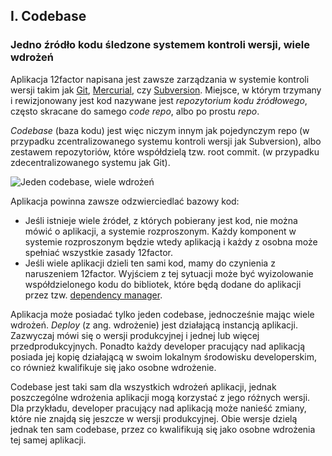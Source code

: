 ## I. Codebase
### Jedno źródło kodu śledzone systemem kontroli wersji, wiele wdrożeń

Aplikacja 12factor napisana jest zawsze zarządzania w systemie kontroli wersji takim jak [Git](http://git-scm.com/), [Mercurial](http://mercurial.selenic.com/), czy [Subversion](http://subversion.apache.org/). Miejsce, w którym trzymany i rewizjonowany jest kod nazywane jest *repozytorium kodu źródłowego*, często skracane do samego *code repo*, albo po prostu *repo*.

*Codebase* (baza kodu) jest więc niczym innym jak pojedynczym repo (w przypadku zcentralizowanego systemu kontroli wersji jak Subversion), albo zestawem repozytoriów, które współdzielą tzw. root commit. (w przypadku zdecentralizowanego systemu jak Git).

![Jeden codebase, wiele wdrożeń](/images/codebase-deploys.png)

Aplikacja powinna zawsze odzwierciedlać bazowy kod:

* Jeśli istnieje wiele źródeł, z których pobierany jest kod, nie można mówić o aplikacji, a systemie rozproszonym. Każdy komponent w systemie rozproszonym będzie wtedy aplikacją i każdy z osobna może spełniać wszystkie zasady 12factor.
* Jeśli wiele aplikacji dzieli ten sami kod, mamy do czynienia z naruszeniem 12factor. Wyjściem z tej sytuacji może być wyizolowanie współdzielonego kodu do bibliotek, które będą dodane do aplikacji przez tzw. [dependency manager](./dependencies).

Aplikacja może posiadać tylko jeden codebase, jednocześnie mając wiele wdrożeń.  *Deploy* (z ang. wdrożenie) jest działającą instancją aplikacji. Zazwyczaj mówi się o wersji produkcyjnej i jednej lub więcej przedprodukcyjnych. Ponadto każdy developer pracujący nad aplikacją posiada jej kopię działającą w swoim lokalnym środowisku developerskim, co również kwalifikuje się jako osobne wdrożenie.

Codebase jest taki sam dla wszystkich wdrożeń aplikacji, jednak poszczególne wdrożenia aplikacji mogą korzystać z jego różnych wersji. Dla przykładu, developer pracujący nad aplikacją może nanieść zmiany, które nie znajdą się jeszcze w wersji produkcyjnej. Obie wersje dzielą jednak ten sam codebase, przez co kwalifikują się jako osobne wdrożenia tej samej aplikacji. 
